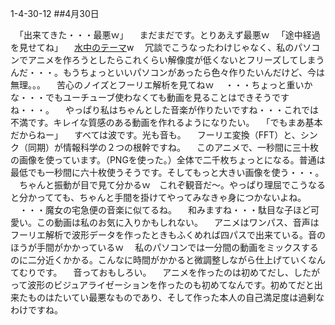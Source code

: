 1-4-30-12
##4月30日
<!-- 12 -->

　「出来てきた・・・最悪ｗ」
　まだまだです。とりあえず最悪ｗ
　「途中経過を見せてね」
　<a href="https://ens.l18.work/game/2d/suichu/">水中のテーマ</a>w
　冗談でこうなったわけじゃなく、私のパソコンでアニメを作ろうとしたらこれくらい解像度が低くないとフリーズしてしまうんだ・・・。もうちょっといいパソコンがあったら色々作りたいんだけど、今は無理。。。
　苦心のノイズとフーリエ解析を見てねｗ
　・・・ちょっと重いかな・・・でもユーチューブ使わなくても動画を見ることはできそうですね・・・。
　やっぱり私はちゃんとした音楽が作りたいですね・・・これでは不満です。キレイな質感のある動画を作れるようになりたい。
　「でもまあ基本だからねー」
　すべては波です。光も音も。
　フーリエ変換（FFT）と、シンク（同期）が情報科学の２つの根幹ですね。
　このアニメで、一秒間に三十枚の画像を使っています。（PNGを使った。）全体で二千枚ちょっとになる。普通は最低でも一秒間に六十枚使うそうです。そしてもっと大きい画像を使う・・・。
　ちゃんと振動が目で見て分かるｗ　これぞ観音だ〜。やっぱり理屈でこうなると分かってても、ちゃんと手間を掛けてやってみなきゃ身につかないよね。
　・・・魔女の宅急便の音楽に似てるね。
　和みますね・・・駄目な子ほど可愛い。この動画は私のお気に入りかもしれない。
　アニメはワンパス、音声はフーリエ解析で波形データを作ったときもふくめれば四パスで出来ている。音のほうが手間がかかっているｗ
　私のパソコンでは一分間の動画をミックスするのに二分近くかかる。こんなに時間がかかると微調整しながら仕上げていくなんてむりです。
　音っておもしろい。
　アニメを作ったのは初めてだし、したがって波形のビジュアライゼーションを作ったのも初めてなんです。初めてだと出来たものはたいてい最悪なものであり、そして作った本人の自己満足度は過剰なわけですね。

